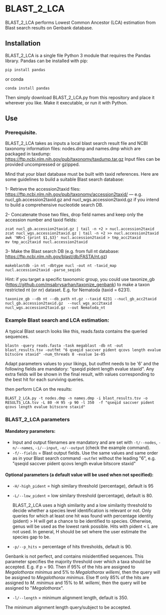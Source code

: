 # BLAST_2_LCA

BLAST_2_LCA performs Lowest Common Ancestor (LCA) estimation from Blast search results on Genbank database.

## Installation
BLAST_2_LCA is a single file Python 3 module that requires the Pandas library. Pandas can be installed with pip:

```console
pip install pandas
```
or conda
```console
conda install pandas
```
Then simply download BLAST_2_LCA.py from this repository and place it wherever you like. Make it executable, or run it with Python.
## Use
### Prerequisite.
BLAST_2_LCA takes as inputs a local blast search result file and NCBI taxonomy information files: nodes.dmp and names.dmp which are packaged in taxdump:
https://ftp.ncbi.nlm.nih.gov/pub/taxonomy/taxdump.tar.gz
Input files can be provided uncompressed or gzipped.

Mind that your blast database must be built with taxid references. Here are some guidelines to build a suitable Blast search database:

1- Retrieve the accession2taxid files: https://ftp.ncbi.nlm.nih.gov/pub/taxonomy/accession2taxid/
— e.g. nucl_gb.accession2taxid.gz  and nucl_wgs.accession2taxid.gz if you intend to build a comprehensive nucleotide search DB.

2- Concatenate those two files, drop field names and keep only the accession number and taxid fields: 
```console
zcat nucl_gb.accession2taxid.gz | tail -n +2 > nucl.accession2taxid
zcat nucl_wgs.accession2taxid.gz | tail -n +2 >> nucl.accession2taxid
awk 'NR>1 {print $1,$3}' nucl.accession2taxid > tmp_acc2taxid
mv tmp_acc2taxid nucl.accession2taxid
 ```
3- Make the Blast search DB (e.g. from full nt database: https://ftp.ncbi.nlm.nih.gov/blast/db/FASTA/nt.gz)

```console
makeblastdb -in nt -dbtype nucl -out nt -taxid_map nucl.accession2taxid -parse_seqids
```

Hint: if you target a specific taxonomic group, you could use taxonize_gb (https://github.com/msabrysarhan/taxonize_genbank) to make a taxon restricted nt (or nr) dataset. E.g. for Nematoda (taxid = 6231).
```console
taxonize_gb --db nt --db_path nt.gz --taxid 6231 --nucl_gb_acc2taxid nucl_gb.accession2taxid.gz  --nucl_wgs_acc2taxid nucl_wgs.accession2taxid.gz --out Nematoda_nt
```

### Example Blast search and LCA estimation:
A typical Blast search looks like this, reads.fasta contains the queried sequences.

```console
blastn -query reads.fasta -task megablast -db nt -out blast_results.tsv -outfmt "6 qseqid saccver pident qcovs length evalue bitscore staxid" -num_threads 8 -evalue 1e-05
```

Adapt parameters values to your likings, but outfmt needs to be '6' and the following fields are mandatory: "qseqid pident length evalue staxid". Any extra fields will be shown in the final result, with values corresponding to the best hit for each surviving queries.

then perform LCA on the results:
```console
BLAST_2_LCA.py -t nodes.dmp -n names.dmp -i blast_results.tsv -o RESULTS_LCA.tsv -L 80 -H 95 -p 90 -l 350  -f "qseqid saccver pident qcovs length evalue bitscore staxid"
```

### BLAST_2_LCA parameters
#### Mandatory parameters:
- Input and output filenames are mandatory and are set with `-t/--nodes`, `-n/--names`, `-i/--input`, `-o/--output` (check the example command).
- `-f/--fields` = Blast output fields. Use the same values and same order as in your Blast search command `-outfmt` without the leading "6", e.g. "qseqid saccver pident qcovs length evalue bitscore staxid"

#### Optional parameters (a default value will be used when not specified):
- `-H/-high_pident` = high similary threshold (percentage), default is 95
- `-L/--low_pident` = low similary threshold (percentage), default is 80.
  
  BLAST_2_LCA uses a high similarity and a low similarity threshold to decide whether a species level identification is relevant or not. Only queries for which at least one hit was found with percentage identity (pident) > H will get a chance to be identified to species. Otherwise, genus will be used as the lowest rank possible. Hits with pident < L are not used. In general, H should be set where the user estimate the species gap to be.

- `-p/--p_hits` = percentage of hits thresholds, default is 90.
  
Genbank is not perfect, and contains misidentified sequences. This parameter specifies the majority threshold over which a taxa should be accepted. E.g. if p = 90. Then if 95% of the hits are assigned to _Megalothorax minimus_ and 5% to _Megalothorax willemi_, then the query will be assigned to _Megalothorax minimus_. Else ff only 85% of the hits are assigned to _M. minimus_ and 15% to _M. willemi_, then the query will be assigned to "_Megalothorax_".

- `-l/--length` = minimum alignment length, default is 350.
  
The minimum alignment length query/subject to be accepted.




